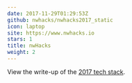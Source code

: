 ```yaml
---
date: 2017-11-29T01:29:53Z
github: nwhacks/nwhacks2017_static
icon: laptop
site: https://www.nwhacks.io
stars: 1
title: nwHacks
weight: 2
---
```

View the write-up of the [2017 tech stack](/post/nwhacks/).